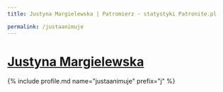 ```yaml
---
title: Justyna Margielewska | Patromierz - statystyki Patronite.pl

permalink: /justaanimuje
---
```


# [Justyna Margielewska](https://patronite.pl/justaanimuje)

{% include profile.md name="justaanimuje" prefix="j" %}
